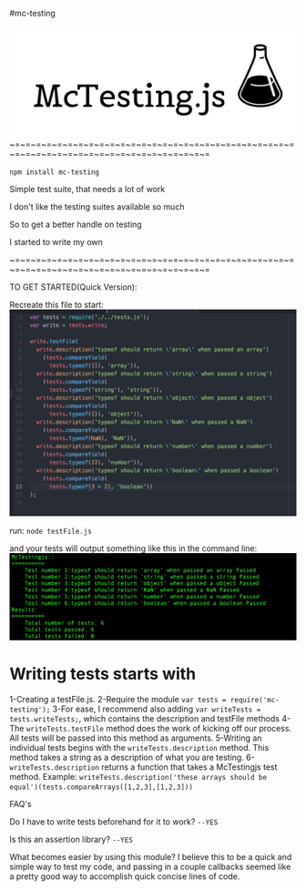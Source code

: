 #mc-testing

![Alt text](./assets/mctestingjs.png 'Mc-Testing logo')
~=~=~=~=~=~=~=~=~=~=~=~=~=~=~=~=~=~=~=~=~=~=~=~=~=~=~=~=~=~=~=~=~=~=~=~=~=~=~=~=~=~=~=~=~=~=

`npm install mc-testing`

Simple test suite, that needs a lot of work

I don't like the testing suites available so much

So to get a better handle on testing

I started to write my own

~=~=~=~=~=~=~=~=~=~=~=~=~=~=~=~=~=~=~=~=~=~=~=~=~=~=~=~=~=~=~=~=~=~=~=~=~=~=~=~=~=~=~=~=~=~=

TO GET STARTED(Quick Version):

Recreate this file to start:
![Alt text](./assets/mctestingfile.png 'samplefile screenshot')

run:
`node testFile.js`

and your tests will output something like this in the command line:
![Alt text](./assets/sampleoutput.png 'testResultsjs screenshot')




Writing tests starts with
=========================
1-Creating a testFile.js.
2-Require the module `var tests = require('mc-testing');`
3-For ease, I recommend also adding `var writeTests = tests.writeTests;`, which contains the description and testFile methods
4-The `writeTests.testFile` method does the work of kicking off our process. All tests will be passed into this method as arguments.
5-Writing an individual tests begins with the `writeTests.description` method. This method takes a string as a description of what you are testing.
6-`writeTests.description` returns a function that takes a McTestingjs test method.
Example: `writeTests.description('these arrays should be equal')(tests.compareArrays([1,2,3],[1,2,3]))`


FAQ's

Do I have to write tests beforehand for it to work?
`--YES`

Is this an assertion library?
`--YES`

What becomes easier by using this module?
I believe this to be a quick and simple way to test my code, and passing in a couple callbacks seemed like a pretty good way to accomplish quick concise lines of code.
